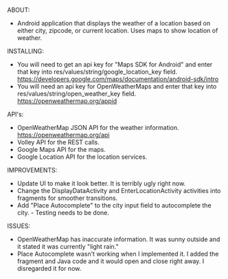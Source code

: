 ABOUT: 
- Android application that displays the weather of a location based on either city, zipcode, or current location. Uses maps to show location of weather.

INSTALLING: 
- You will need to get an api key for "Maps SDK for Android" and enter that key into res/values/string/google_location_key field. https://developers.google.com/maps/documentation/android-sdk/intro 
- You will need an api key for OpenWeatherMaps and enter that key into res/values/string/open_weather_key field. https://openweathermap.org/appid 

API's:
- OpenWeatherMap JSON API for the weather information. https://openweathermap.org/api 
- Volley API for the REST calls. 
- Google Maps API for the maps. 
- Google Location API for the location services.

IMPROVEMENTS: 
- Update UI to make it look better. It is terribly ugly right now.
- Change the DisplayDataActivity and EnterLocationActivity activities into fragments for smoother transitions. 
- Add "Place Autocomplete" to the city input field to autocomplete the city. - Testing needs to be done.

ISSUES: 
- OpenWeatherMap has inaccurate information. It was sunny outside and it stated it was currently "light rain." 
- Place Autocomplete wasn't working when I implemented it. I added the fragment and Java code and it would open and close right away. I disregarded it for now.
